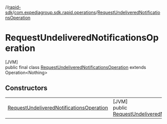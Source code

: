 //[rapid-sdk](../../../index.md)/[com.expediagroup.sdk.rapid.operations](../index.md)/[RequestUndeliveredNotificationsOperation](index.md)

# RequestUndeliveredNotificationsOperation

[JVM]\
public final class [RequestUndeliveredNotificationsOperation](index.md) extends Operation&lt;Nothing&gt;

## Constructors

| | |
|---|---|
| [RequestUndeliveredNotificationsOperation](-request-undelivered-notifications-operation.md) | [JVM]<br>public [RequestUndeliveredNotificationsOperation](index.md)[RequestUndeliveredNotificationsOperation](-request-undelivered-notifications-operation.md)([RequestUndeliveredNotificationsOperationParams](../-request-undelivered-notifications-operation-params/index.md)params) |
